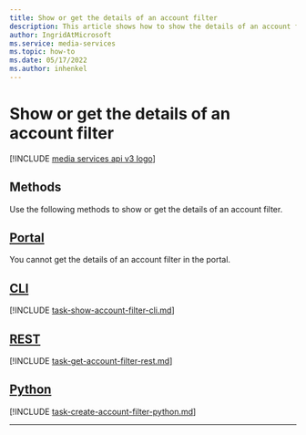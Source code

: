 ```yaml
---
title: Show or get the details of an account filter
description: This article shows how to show the details of an account filter.
author: IngridAtMicrosoft
ms.service: media-services
ms.topic: how-to
ms.date: 05/17/2022
ms.author: inhenkel
---
```


# Show or get the details of an account filter

[!INCLUDE [media services api v3 logo](./includes/v3-hr.md)]

## Methods

Use the following methods to show or get the details of an account filter.

## [Portal](#tab/portal/)

You cannot get the details of an account filter in the portal.

## [CLI](#tab/cli/)

[!INCLUDE [task-show-account-filter-cli.md](./includes/task-show-account-filter-cli.md)]

## [REST](#tab/rest/)

[!INCLUDE [task-get-account-filter-rest.md](./includes/task-get-account-filter-rest.md)]

## [Python](#tab/python/)

[!INCLUDE [task-create-account-filter-python.md](./includes/task-get-account-filter-python.md)]

---
